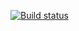 [![Build status](https://ci.appveyor.com/api/projects/status/61doy0qv81k4f3dc?svg=true)](https://ci.appveyor.com/project/MrLaikaBoss/pageobjects)
